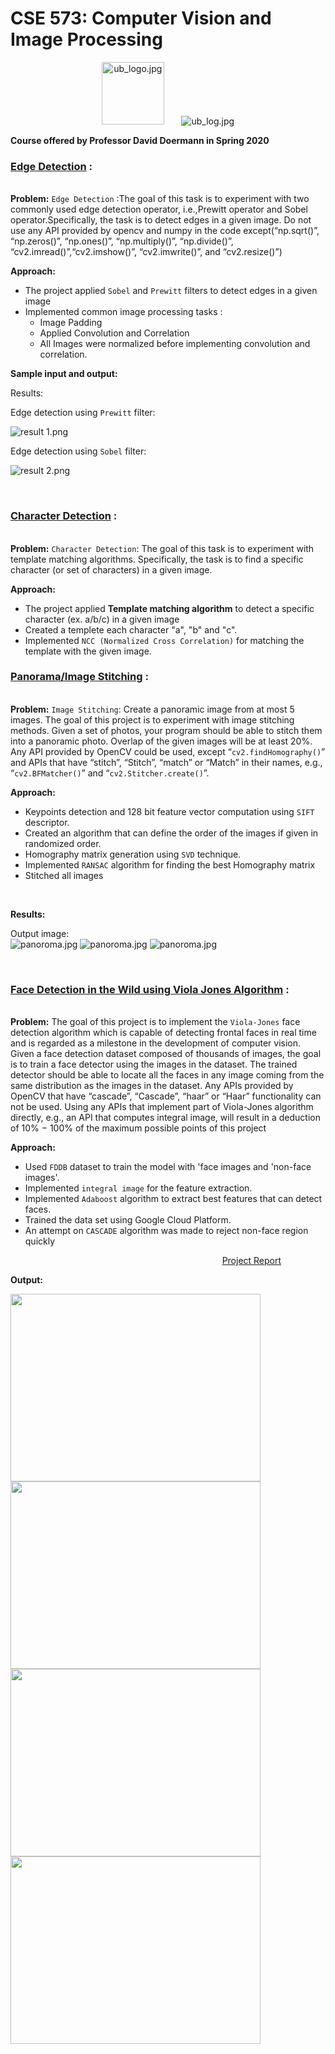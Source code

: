# CSE 573: Computer Vision and Image Processing
<p align="center">
<img src="Project -1/data/ub.png" alt="ub_logo.jpg" width="100" height="100">&nbsp;&nbsp;&nbsp;&nbsp;&nbsp;&nbsp;&nbsp;<img src="Project -1/data/ub logo.png" alt="ub_log.jpg"> <br>

  <b> Course offered by Professor David Doermann in Spring 2020 </b>
</p>

### [Edge Detection](https://github.com/nihar0602/CSE-573-Computer-Vision-and-Image-Processing--Projects/tree/master/Project%20-1) :
<img src="Project -1/data/bar.jpg" alt="bar.jpg" width="1100" height="3"> <br>

**Problem:** 
`Edge Detection` :The goal of this task is to experiment with two commonly used edge detection operator, i.e.,Prewitt operator and Sobel operator.Specifically, the task is to detect edges in a given image. Do not use any API provided by opencv and numpy in the code except(“np.sqrt()”, “np.zeros()”, “np.ones()”, “np.multiply()”, “np.divide()”, “cv2.imread()”,“cv2.imshow()”, “cv2.imwrite()”, and “cv2.resize()”)

**Approach:**
- The project applied `Sobel` and `Prewitt` filters to detect edges in a given image
- Implemented common image processing tasks : 
  - Image Padding
  - Applied Convolution and Correlation
  - All Images were normalized before implementing convolution and correlation. 
  
**Sample input and output:** 

Results: <br>

Edge detection using `Prewitt` filter: 

<img src="Project -1/results/result 1.png" alt="result 1.png">

Edge detection using `Sobel` filter: 

<img src="Project -1/results/result 2.png" alt="result 2.png">

&nbsp;&nbsp;&nbsp;&nbsp;&nbsp;&nbsp;&nbsp;&nbsp;&nbsp;&nbsp;&nbsp;&nbsp;&nbsp;&nbsp;&nbsp;&nbsp;&nbsp;&nbsp;&nbsp;&nbsp;&nbsp;&nbsp;&nbsp;&nbsp;&nbsp;&nbsp;&nbsp;&nbsp;&nbsp;&nbsp;&nbsp;&nbsp;&nbsp;&nbsp;&nbsp;&nbsp;&nbsp;&nbsp;&nbsp;&nbsp;&nbsp;&nbsp;&nbsp;&nbsp;&nbsp;&nbsp;&nbsp;&nbsp;&nbsp;&nbsp;&nbsp;&nbsp;&nbsp;&nbsp;&nbsp;&nbsp;&nbsp;&nbsp;&nbsp;&nbsp;&nbsp;&nbsp;&nbsp;&nbsp;&nbsp;&nbsp;&nbsp;&nbsp;&nbsp;&nbsp;&nbsp;&nbsp;&nbsp;&nbsp;&nbsp;&nbsp;&nbsp;&nbsp;&nbsp;&nbsp;&nbsp;&nbsp;&nbsp;&nbsp;&nbsp;&nbsp;

### [Character Detection](https://github.com/nihar0602/CSE-573-Computer-Vision-and-Image-Processing--Projects/tree/master/Project%20-1) :
<img src="Project -1/data/bar.jpg" alt="bar.jpg" width="1100" height="3"> <br>

**Problem:** 
`Character Detection`: The goal of this task is to experiment with template matching algorithms. Specifically, the task is to find a specific character (or set of characters) in a given image. 

**Approach:**
- The project applied **Template matching algorithm** to detect a specific character (ex. a/b/c) in a given image
- Created a templete each character "a", "b" and "c".
- Implemented `NCC (Normalized Cross Correlation)` for matching the template with the given image.


### [Panorama/Image Stitching](https://github.com/nihar0602/CSE-573-Computer-Vision-and-Image-Processing--Projects/tree/master/Project%20-2) :
<img src="Project -1/data/bar.jpg" alt="bar.jpg" width="1100" height="3"> <br>

**Problem:** 
`Image Stitching`: Create a panoramic image from at most 5 images. The goal of this project is to experiment with image stitching methods. Given a set of photos, your
program should be able to stitch them into a panoramic photo. Overlap of the given images will be at least 20%. Any API provided by OpenCV could be used, except “`cv2.findHomography()`” and APIs that have “stitch”, “Stitch”, “match” or “Match” in their names, e.g., “`cv2.BFMatcher()`” and “`cv2.Stitcher.create()`”.

**Approach:**
- Keypoints detection and 128 bit feature vector computation using `SIFT` descriptor. 
- Created an algorithm that can define the order of the images if given in randomized order.
- Homography matrix generation using `SVD` technique.
- Implemented `RANSAC` algorithm for finding the best Homography matrix
- Stitched all images


&nbsp;&nbsp;&nbsp;&nbsp;&nbsp;&nbsp;&nbsp;&nbsp;&nbsp;&nbsp;&nbsp;&nbsp;&nbsp;&nbsp;&nbsp;&nbsp;&nbsp;&nbsp;&nbsp;&nbsp;&nbsp;&nbsp;&nbsp;&nbsp;&nbsp;&nbsp;&nbsp;&nbsp;&nbsp;&nbsp;&nbsp;&nbsp;&nbsp;&nbsp;&nbsp;&nbsp;&nbsp;&nbsp;&nbsp;&nbsp;&nbsp;&nbsp;&nbsp;&nbsp;&nbsp;&nbsp;&nbsp;&nbsp;&nbsp;&nbsp;&nbsp;&nbsp;&nbsp;&nbsp;&nbsp;&nbsp;&nbsp;&nbsp;&nbsp;&nbsp;&nbsp;&nbsp;&nbsp;&nbsp;&nbsp;&nbsp;&nbsp;&nbsp;&nbsp;&nbsp;&nbsp;&nbsp;&nbsp;&nbsp;&nbsp;&nbsp;&nbsp;&nbsp;&nbsp;&nbsp;&nbsp;&nbsp;&nbsp;&nbsp;&nbsp;&nbsp;

**Results:** 

Output image: <br>
<img src="Project -2/data/panorama.jpg" alt="panoroma.jpg">
<img src="Project -2/extra1/panorama.jpg" alt="panoroma.jpg">
<img src="Project -2/extra3/panorama.jpg" alt="panoroma.jpg">



&nbsp;&nbsp;&nbsp;&nbsp;&nbsp;&nbsp;&nbsp;&nbsp;&nbsp;&nbsp;&nbsp;&nbsp;&nbsp;&nbsp;&nbsp;&nbsp;&nbsp;&nbsp;&nbsp;&nbsp;&nbsp;&nbsp;&nbsp;&nbsp;&nbsp;&nbsp;&nbsp;&nbsp;&nbsp;&nbsp;&nbsp;&nbsp;&nbsp;&nbsp;&nbsp;&nbsp;&nbsp;&nbsp;&nbsp;&nbsp;&nbsp;&nbsp;&nbsp;&nbsp;&nbsp;&nbsp;&nbsp;&nbsp;&nbsp;&nbsp;&nbsp;&nbsp;&nbsp;&nbsp;&nbsp;&nbsp;&nbsp;&nbsp;&nbsp;&nbsp;&nbsp;&nbsp;&nbsp;&nbsp;&nbsp;&nbsp;&nbsp;&nbsp;&nbsp;&nbsp;&nbsp;&nbsp;&nbsp;&nbsp;&nbsp;&nbsp;&nbsp;&nbsp;&nbsp;&nbsp;&nbsp;&nbsp;&nbsp;&nbsp;&nbsp;&nbsp;

### [Face Detection in the Wild using Viola Jones Algorithm](https://github.com/nihar0602/CSE-573-Computer-Vision-and-Image-Processing--Projects/tree/master/Project%20-3) :
<img src="Project -1/data/bar.jpg" alt="bar.jpg" width="1100" height="3"> <br>

**Problem:** 
The goal of this project is to implement the `Viola-Jones` face detection algorithm which is capable of detecting frontal faces in real time and is regarded as a milestone in the development of computer vision. Given a face detection dataset composed of thousands of images, the goal is to train a face detector
using the images in the dataset. The trained detector should be able to locate all the faces in any image coming from the same distribution as the images in the dataset. Any APIs provided by OpenCV that have “cascade”, “Cascade”, “haar” or “Haar” functionality can not be used. Using any APIs that implement part of Viola-Jones algorithm directly, e.g., an API that computes integral image, will result in a deduction of 10% − 100% of the maximum possible points of this project

**Approach:**
- Used `FDDB` dataset to train the model with 'face images and 'non-face images'.
- Implemented `integral image` for the feature extraction. 
- Implemented `Adaboost` algorithm to extract best features that can detect faces. 
- Trained the data set using Google Cloud Platform. 
- An attempt on `CASCADE` algorithm was made to reject non-face region quickly


&nbsp;&nbsp;&nbsp;&nbsp;&nbsp;&nbsp;&nbsp;&nbsp;&nbsp;&nbsp;&nbsp;&nbsp;&nbsp;&nbsp;&nbsp;&nbsp;&nbsp;&nbsp;&nbsp;&nbsp;&nbsp;&nbsp;&nbsp;&nbsp;&nbsp;&nbsp;&nbsp;&nbsp;&nbsp;&nbsp;&nbsp;&nbsp;&nbsp;&nbsp;&nbsp;&nbsp;&nbsp;&nbsp;&nbsp;&nbsp;&nbsp;&nbsp;&nbsp;&nbsp;&nbsp;&nbsp;&nbsp;&nbsp;&nbsp;&nbsp;&nbsp;&nbsp;&nbsp;&nbsp;&nbsp;&nbsp;&nbsp;&nbsp;&nbsp;&nbsp;&nbsp;&nbsp;&nbsp;&nbsp;&nbsp;&nbsp;&nbsp;&nbsp;&nbsp;&nbsp;&nbsp;&nbsp;&nbsp;&nbsp;&nbsp;&nbsp;&nbsp;&nbsp;&nbsp;&nbsp;&nbsp;&nbsp;&nbsp;&nbsp;&nbsp;&nbsp;[Project Report](https://github.com/nihar0602/CSE-573-Computer-Vision-and-Image-Processing--Projects/blob/master/Project%20-3/Report.pdf)


**Output:** <br>

<img src="Project -3/Results/827.jpg" width="400" height="300" align="left"><img src="Project -3/Results/898.jpg" width="400" height="300" align="left">
<img src="Project -3/Results/903.jpg" width="400" height="300" align="left"><img src="Project -3/Results/995.jpg" width="400" height="300" align="left">

&nbsp;&nbsp;&nbsp;&nbsp;&nbsp;&nbsp;&nbsp;&nbsp;&nbsp;&nbsp;&nbsp;&nbsp;&nbsp;&nbsp;&nbsp;&nbsp;&nbsp;&nbsp;&nbsp;&nbsp;&nbsp;&nbsp;&nbsp;&nbsp;&nbsp;&nbsp;&nbsp;&nbsp;&nbsp;&nbsp;&nbsp;&nbsp;&nbsp;&nbsp;&nbsp;&nbsp;&nbsp;&nbsp;&nbsp;&nbsp;&nbsp;&nbsp;&nbsp;&nbsp;&nbsp;&nbsp;&nbsp;&nbsp;&nbsp;&nbsp;&nbsp;&nbsp;&nbsp;&nbsp;&nbsp;&nbsp;&nbsp;&nbsp;&nbsp;&nbsp;&nbsp;&nbsp;&nbsp;&nbsp;&nbsp;&nbsp;&nbsp;&nbsp;&nbsp;&nbsp;&nbsp;&nbsp;&nbsp;&nbsp;&nbsp;&nbsp;&nbsp;&nbsp;&nbsp;&nbsp;&nbsp;&nbsp;&nbsp;&nbsp;&nbsp;

